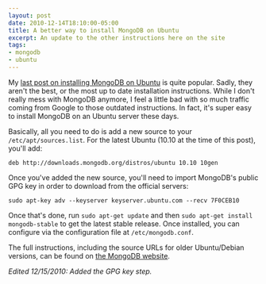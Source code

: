 ```yaml
---
layout: post
date: 2010-12-14T18:10:00-05:00
title: A better way to install MongoDB on Ubuntu
excerpt: An update to the other instructions here on the site
tags:
- mongodb
- ubuntu
---
```

My [last post on installing MongoDB on Ubuntu](http://brilliantcorners.org/2010/01/installing-mongodb-on-ubuntu/ "My previous MongoDB on Ubuntu archive post") is quite popular. Sadly, they aren't the best, or the most up to date installation instructions. While I don't really mess with MongoDB anymore, I feel a little bad with so much traffic coming from Google to those outdated instructions. In fact, it's super easy to install MongoDB on an Ubuntu server these days.

Basically, all you need to do is add a new source to your `/etc/apt/sources.list`. For the latest Ubuntu (10.10 at the time of this post), you'll add:

    deb http://downloads.mongodb.org/distros/ubuntu 10.10 10gen

Once you've added the new source, you'll need to import MongoDB's public GPG key in order to download from the official servers:

    sudo apt-key adv --keyserver keyserver.ubuntu.com --recv 7F0CEB10

Once that's done, run `sudo apt-get update` and then `sudo apt-get install mongodb-stable` to get the latest stable release. Once installed, you can configure via the configuration file at `/etc/mongodb.conf`.

The full instructions, including the source URLs for older Ubuntu/Debian versions, can be found on [the MongoDB website](http://www.mongodb.org/display/DOCS/Ubuntu+and+Debian+packages "Ubuntu and Debian package instructions on the MongoDB website").

_Edited 12/15/2010: Added the GPG key step._
